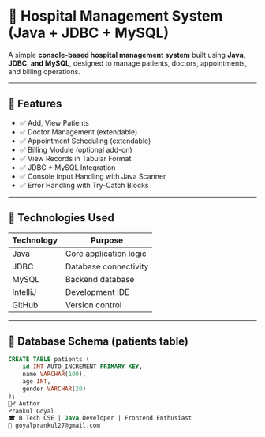 # 🏥 Hospital Management System (Java + JDBC + MySQL)

A simple **console-based hospital management system** built using **Java, JDBC, and MySQL**, designed to manage patients, doctors, appointments, and billing operations.

---

## 🚀 Features

- ✅ Add, View Patients
- ✅ Doctor Management (extendable)
- ✅ Appointment Scheduling (extendable)
- ✅ Billing Module (optional add-on)
- ✅ View Records in Tabular Format
- ✅ JDBC + MySQL Integration
- ✅ Console Input Handling with Java Scanner
- ✅ Error Handling with Try-Catch Blocks

---

## 🧰 Technologies Used

| Technology | Purpose                |
|------------|------------------------|
| Java       | Core application logic |
| JDBC       | Database connectivity  |
| MySQL      | Backend database       |
| IntelliJ   | Development IDE        |
| GitHub     | Version control        |

---

## 🧱 Database Schema (patients table)

```sql
CREATE TABLE patients (
    id INT AUTO_INCREMENT PRIMARY KEY,
    name VARCHAR(100),
    age INT,
    gender VARCHAR(20)
);
🙋‍♂️ Author
Prankul Goyal
🎓 B.Tech CSE | Java Developer | Frontend Enthusiast
📧 goyalprankul27@gmail.com

